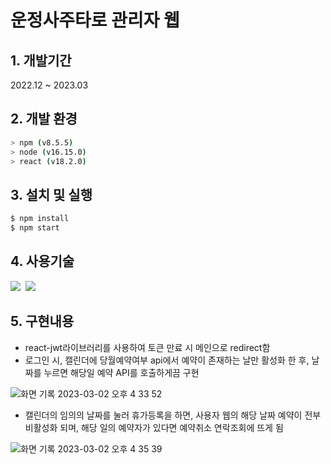 # 운정사주타로 관리자 웹

## 1. 개발기간
2022.12 ~ 2023.03

## 2. 개발 환경

```bash
> npm (v8.5.5)
> node (v16.15.0)
> react (v18.2.0)
```

## 3. 설치 및 실행
```bash
$ npm install
$ npm start
```

## 4. 사용기술
<img src="https://img.shields.io/badge/React.js-17b6e7?style=flat-square&logo=React&logoColor=white"/></a>&nbsp;
<img src="https://img.shields.io/badge/SASS-CC6699?style=flat-square&logo=SASS&logoColor=white"/></a>&nbsp;

## 5. 구현내용
- react-jwt라이브러리를 사용하여 토큰 만료 시 메인으로 redirect함
- 로그인 시, 캘린더에 당월예약여부 api에서 예약이 존재하는 날만 활성화 한 후, 날짜를 누르면 해당일 예약 API를 호출하게끔 구현

![화면 기록 2023-03-02 오후 4 33 52](https://user-images.githubusercontent.com/68591616/231917907-19473d1b-4f51-44db-8de0-0d4ad484eeee.gif)

- 캘린더의 임의의 날짜를 눌러 휴가등록을 하면, 사용자 웹의 해당 날짜 예약이 전부 비활성화 되며, 해당 일의 예약자가 있다면 예약취소 연락조회에 뜨게 됨

![화면 기록 2023-03-02 오후 4 35 39](https://user-images.githubusercontent.com/68591616/231917911-50d6d455-33e8-4513-9b52-eedd887d031f.gif)

